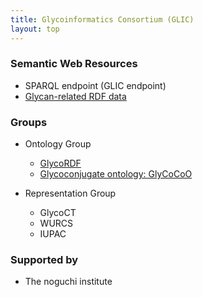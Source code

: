 ```yaml
---
title: Glycoinformatics Consortium (GLIC)
layout: top
---
```


### Semantic Web Resources
* SPARQL endpoint (GLIC endpoint)
* [Glycan-related RDF data](https://github.com/glycoinfo/rdf)


### Groups
* Ontology Group
  * [GlycoRDF](https://github.com/ReneRanzinger/GlycoRDF)
  * [Glycoconjugate ontology: GlyCoCoO](https://github.com/glycoinfo/GlycoCoO)


* Representation Group
  * GlycoCT
  * WURCS
  * IUPAC

### Supported by
* The noguchi institute
